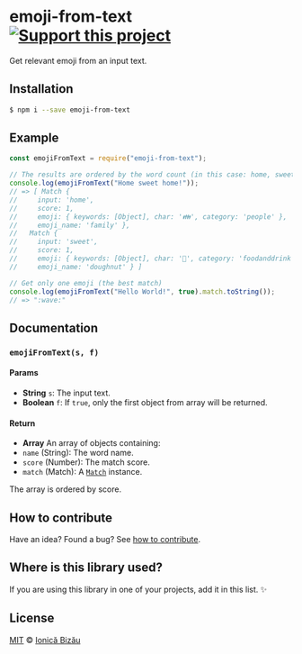 # emoji-from-text [![Support this project][donate-now]][paypal-donations]

Get relevant emoji from an input text.

## Installation

```sh
$ npm i --save emoji-from-text
```

## Example

```js
const emojiFromText = require("emoji-from-text");

// The results are ordered by the word count (in this case: home, sweet).
console.log(emojiFromText("Home sweet home!"));
// => [ Match {
//     input: 'home',
//     score: 1,
//     emoji: { keywords: [Object], char: '👪', category: 'people' },
//     emoji_name: 'family' },
//   Match {
//     input: 'sweet',
//     score: 1,
//     emoji: { keywords: [Object], char: '🍩', category: 'foodanddrink' },
//     emoji_name: 'doughnut' } ]

// Get only one emoji (the best match)
console.log(emojiFromText("Hello World!", true).match.toString());
// => ":wave:"
```

## Documentation

### `emojiFromText(s, f)`

#### Params
- **String** `s`: The input text.
- **Boolean** `f`: If `true`, only the first object from array will be returned.

#### Return
- **Array** An array of objects containing:
 - `name` (String): The word name.
 - `score` (Number): The match score.
 - `match` (Match): A [`Match`](https://github.com/IonicaBizau/emoji-from-word#matchinput) instance.

The array is ordered by score.

## How to contribute
Have an idea? Found a bug? See [how to contribute][contributing].

## Where is this library used?
If you are using this library in one of your projects, add it in this list. :sparkles:

## License

[MIT][license] © [Ionică Bizău][website]

[paypal-donations]: https://www.paypal.com/cgi-bin/webscr?cmd=_s-xclick&hosted_button_id=RVXDDLKKLQRJW
[donate-now]: http://i.imgur.com/6cMbHOC.png

[license]: http://showalicense.com/?fullname=Ionic%C4%83%20Biz%C4%83u%20%3Cbizauionica%40gmail.com%3E%20(http%3A%2F%2Fionicabizau.net)&year=2015#license-mit
[website]: http://ionicabizau.net
[contributing]: /CONTRIBUTING.md
[docs]: /DOCUMENTATION.md
